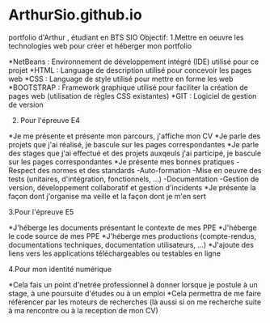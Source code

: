 # ArthurSio.github.io
portfolio d'Arthur , étudiant en BTS SIO
Objectif:
1.Mettre en oeuvre les technologies web pour créer et héberger mon portfolio

*NetBeans : Environnement de développement intégré (IDE) utilisé pour ce projet
*HTML : Language de description utilisé pour concevoir les pages web
*CSS : Language de style utilisé pour mettre en forme les web
*BOOTSTRAP : Framework graphique utilisé pour faciliter la création de pages web (utilisation de règles CSS existantes)
*GIT : Logiciel de gestion de version

2. Pour l'épreuve E4

*Je me présente et présente mon parcours, j'affiche mon CV
*Je parle des projets que j'ai réalisé, je bascule sur les pages correspondantes
*Je parle des stages que j'ai effectué et des projets auxqeuls j'ai participé, je bascule sur les pages correspondantes
*Je présente mes bonnes pratiques
    -Respect des normes et des standards
    -Auto-formation
    -Mise en oeuvre des tests (unitaires, d'intégration, fonctionnels, ...)
    -Documentation
    -Gestion de version, développement collaboratif et gestion d'incidents
*Je présente la façon dont j'organise ma veille et la façon dont je m'en sert

3.Pour l'épreuve E5

*J'héberge les documents présentant le contexte de mes PPE
*J'héberge le code source de mes PPE
*J'héberge mes productions (compte-rendus, documentations techniques, documentation utilisateurs, ...)
*J'ajoute des liens vers les applications téléchargeables ou testables en ligne

4.Pour mon identité numérique

*Cela fais un point d'netrée professionnel à donner lorsque je postule à un stage, à une poursuite d'études ou à un emploi
*Cela permettra de me faire référencer par les moteurs de recherches (là aussi si on me recherche suite à ma rencontre ou à la reception de mon CV)
